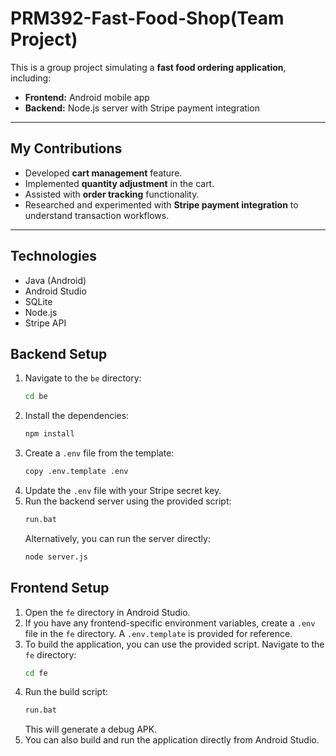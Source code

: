 # PRM392-Fast-Food-Shop(Team Project)

This is a group project simulating a **fast food ordering application**, including:  
- **Frontend:** Android mobile app  
- **Backend:** Node.js server with Stripe payment integration  

---

## My Contributions
- Developed **cart management** feature.  
- Implemented **quantity adjustment** in the cart.  
- Assisted with **order tracking** functionality.  
- Researched and experimented with **Stripe payment integration** to understand transaction workflows.  

---

## Technologies
- Java (Android)  
- Android Studio  
- SQLite  
- Node.js  
- Stripe API  
## Backend Setup

1.  Navigate to the `be` directory:
    ```bash
    cd be
    ```
2.  Install the dependencies:
    ```bash
    npm install
    ```
3.  Create a `.env` file from the template:
    ```bash
    copy .env.template .env
    ```
4.  Update the `.env` file with your Stripe secret key.
5.  Run the backend server using the provided script:
    ```bash
    run.bat
    ```
    Alternatively, you can run the server directly:
    ```bash
    node server.js
    ```

## Frontend Setup

1.  Open the `fe` directory in Android Studio.
2.  If you have any frontend-specific environment variables, create a `.env` file in the `fe` directory. A `.env.template` is provided for reference.
3.  To build the application, you can use the provided script. Navigate to the `fe` directory:
    ```bash
    cd fe
    ```
4.  Run the build script:
    ```bash
    run.bat
    ```
    This will generate a debug APK.
5.  You can also build and run the application directly from Android Studio.
